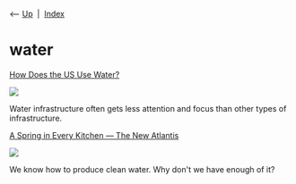 <div class="nav">

⟵ [Up](index.html)  \|  [Index](index.html)

</div>

# water

<div class="cards">

<div class="card">

<div class="card-title">

[How Does the US Use
Water?](https://open.substack.com/pub/constructionphysics/p/how-does-the-us-use-water?r=oc5d&utm_medium=ios)

</div>

<div class="card-image">

[![](https://substackcdn.com/image/fetch/$s_!87G6!,w_1200,h_600,c_fill,f_jpg,q_auto:good,fl_progressive:steep,g_auto/https%3A%2F%2Fsubstack-post-media.s3.amazonaws.com%2Fpublic%2Fimages%2F51f77c94-783d-41a7-8c7a-941e4e6b21ae_1173x656.png)](https://open.substack.com/pub/constructionphysics/p/how-does-the-us-use-water?r=oc5d&utm_medium=ios)

</div>

Water infrastructure often gets less attention and focus than other
types of infrastructure.

</div>

<div class="card">

<div class="card-title">

[A Spring in Every Kitchen — The New
Atlantis](https://www.thenewatlantis.com/publications/how-water-system-works)

</div>

<div class="card-image">

[![](https://www.thenewatlantis.com/wp-content/uploads/2025/03/Mann-Water-banner.jpg)](https://www.thenewatlantis.com/publications/how-water-system-works)

</div>

We know how to produce clean water. Why don't we have enough of it?

</div>

</div>
